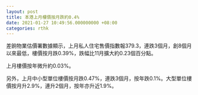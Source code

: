 ```yaml
---
layout: post
title: 本港上月樓價按月跌約0.4%
date: 2021-01-27 10:49:56.000000000 +08:00
categories: rthk
---
```


差餉物業估價署數據顯示，上月私人住宅售價指數報379.3，連跌3個月，創8個月以來最低，樓價按月跌0.39%，跌幅比11月擴大約0.23個百分點。

上月樓價按年微升約0.03%。

另外，上月中小型單位樓價按月跌0.47%，連跌3個月，按年跌0.1%。大型單位樓價按月升2.9%，連升2個月，按年亦升近1.9%。
